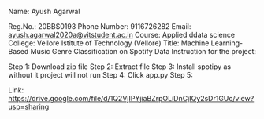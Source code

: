 Name: Ayush Agarwal


Reg.No.: 20BBS0193
Phone Number: 9116726282
Email: ayush.agarwal2020a@vitstudent.ac.in
Course: Applied ddata science
College: Vellore Istitute of Technology (Vellore)
Title: Machine Learning-Based Music Genre Classification on Spotify Data
Instruction for the project:

Step 1: Download zip file
Step 2: Extract file
Step 3: Install spotipy as without it project will not run
Step 4: Click app.py
Step 5: 

Link: https://drive.google.com/file/d/1Q2VjIPYjiaBZrpOLiDnCjIQy2sDr1GUc/view?usp=sharing
